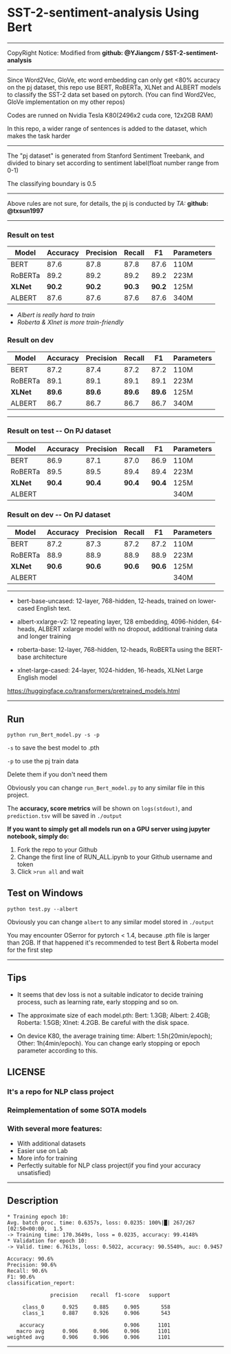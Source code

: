 # SST-2-sentiment-analysis Using Bert

---

CopyRight Notice: Modified from **github: @YJiangcm / SST-2-sentiment-analysis**

---

Since Word2Vec, GloVe, etc word embedding can only get <80% accuracy on the pj dataset, this repo
use BERT, RoBERTa, XLNet and ALBERT models to classify the SST-2 data set based on pytorch.
(You can find Word2Vec, GloVe implementation on my other repos)

Codes are runned on Nvidia Tesla K80(2496x2 cuda core, 12x2GB RAM)

In this repo, a wider range of sentences is added to the dataset, which makes the task harder

---

The "pj dataset" is generated from Stanford Sentiment Treebank,
and divided to binary set according to sentiment label(float number range from 0-1)

The classifying boundary is 0.5

---

Above rules are not sure, for details, the pj is conducted by *TA:* **github: @txsun1997**

---

### Result on test
 Model | Accuracy | Precision	| Recall | F1 | Parameters |
 ----   | -----  |----- |----- |----- |----- 
 BERT   | 87.6 | 87.8 | 87.8 | 87.6 | 110M |
RoBERTa	| 89.2 | 89.2 | 89.2 | 89.2 | 223M |
**XLNet** | **90.2** | **90.2** | **90.3** | **90.2** | 125M |
ALBERT	| 87.6 | 87.6 | 87.6 | 87.6 | 340M |

* *Albert is really hard to train*
* *Roberta & Xlnet is more train-friendly*

### Result on dev
 Model | Accuracy | Precision	| Recall | F1 | Parameters |
 ----   | -----  |----- |----- |----- |----- 
 BERT   | 87.2 | 87.4 | 87.2 | 87.2 | 110M |
RoBERTa	| 89.1 | 89.1 | 89.1 | 89.1 | 223M |
**XLNet** | **89.6** | **89.6** | **89.6** | **89.6** | 125M |
ALBERT	| 86.7 | 86.7 | 86.7 | 86.7 | 340M |

---

### Result on test -- On PJ dataset
 Model | Accuracy | Precision	| Recall | F1 | Parameters |
 ----   | -----  |----- |----- |----- |----- 
 BERT   | 86.9 | 87.1 | 87.0 | 86.9 | 110M |
RoBERTa	| 89.5 | 89.5 | 89.4 | 89.4 | 223M |
**XLNet**	| **90.4** | **90.4** | **90.4** | **90.4** | 125M |
ALBERT	|  |  |  |  | 340M |

### Result on dev -- On PJ dataset
 Model | Accuracy | Precision	| Recall | F1 | Parameters |
 ----   | -----  |----- |----- |----- |----- 
 BERT   | 87.2  | 87.3  | 87.2	| 87.2 | 110M |
RoBERTa	| 88.9 | 88.9 | 88.9 | 88.9 | 223M |
**XLNet**	| **90.6** | **90.6** | **90.6** | **90.6** | 125M |
ALBERT	|  |  |  |  | 340M |

---

* bert-base-uncased: 12-layer, 768-hidden, 12-heads, trained on lower-cased English text.
* albert-xxlarge-v2: 12 repeating layer, 128 embedding, 4096-hidden, 64-heads, 
  ALBERT xxlarge model with no dropout, additional training data and longer training
  
* roberta-base: 12-layer, 768-hidden, 12-heads, RoBERTa using the BERT-base architecture
* xlnet-large-cased: 24-layer, 1024-hidden, 16-heads, XLNet Large English model

https://huggingface.co/transformers/pretrained_models.html

---

## Run
```
python run_Bert_model.py -s -p
```
```-s```  to save the best model to .pth

```-p```  to use the pj train data

Delete them if you don't need them

Obviously you can change ```run_Bert_model.py``` to any similar file in this project.

The **accuracy, score metrics** will be shown on ```logs(stdout)```, and ```prediction.tsv``` will be saved in ```./output```

**If you want to simply get all models run on a GPU server using jupyter notebook, simply do:**
1. Fork the repo to your Github
2. Change the first line of RUN_ALL.ipynb to your Github username and token
3. Click ```>run all``` and wait

## Test on Windows
```
python test.py --albert
```
Obviously you can change ```albert``` to any similar model stored in ```./output```

You may encounter OSerror for pytorch < 1.4, because .pth file is larger than 2GB.
If that happened it's recommended to test Bert & Roberta model for the first step 

---

## Tips
* It seems that dev loss is not a suitable indicator to decide training process, 
such as learning rate, early stopping and so on.
  
* The approximate size of each model.pth: Bert: 1.3GB; Albert: 2.4GB; Roberta: 1.5GB; Xlnet: 4.2GB. 
Be careful with the disk space.
  
* On device K80, the average training time: Albert: 1.5h(20min/epoch); Other: 1h(4min/epoch).
You can change early stopping or epoch parameter according to this.

## LICENSE
### It's a repo for NLP class project
### Reimplementation of some SOTA models
### With several more features:
* With additional datasets
* Easier use on Lab
* More info for training
* Perfectly suitable for NLP class project(if you find your accuracy unsatisfied)

---

## Description

```
* Training epoch 10:
Avg. batch proc. time: 0.6357s, loss: 0.0235: 100%|█| 267/267 [02:50<00:00,  1.5
-> Training time: 170.3649s, loss = 0.0235, accuracy: 99.4148%
* Validation for epoch 10:
-> Valid. time: 6.7613s, loss: 0.5022, accuracy: 90.5540%, auc: 0.9457

Accuracy: 90.6%
Precision: 90.6%
Recall: 90.6%
F1: 90.6%
classification_report:

              precision    recall  f1-score   support

     class_0      0.925     0.885     0.905       558
     class_1      0.887     0.926     0.906       543

    accuracy                          0.906      1101
   macro avg      0.906     0.906     0.906      1101
weighted avg      0.906     0.906     0.906      1101
```

---
